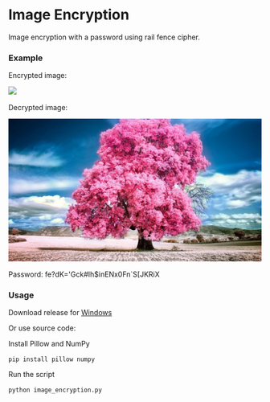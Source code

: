 # Image Encryption

Image encryption with a password using rail fence cipher.

### Example

<p>Encrypted image:</p>
<img src="example/ei-51476.png" width="800">

<p>Decrypted image:</p>
<img src="example/di-51476.png" width="800">

Password: fe?dK='Gck#Ih$inENx0Fn`S[JKRiX

### Usage

Download release for [Windows](https://github.com/ilyakotsar/image-encryption/releases/download/v1.0.0/image_encryption.exe)

Or use source code:

Install Pillow and NumPy
```
pip install pillow numpy
```

Run the script
```
python image_encryption.py
```
